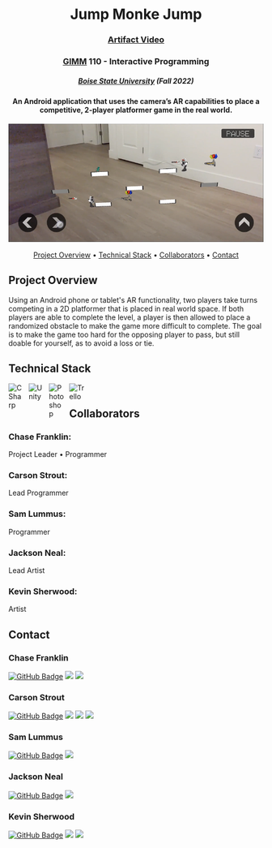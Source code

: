 <h1 align="center">
<br>
Jump Monke Jump
</h1>

<h3 align="center"><a href="https://drive.google.com/file/d/1LXjcpI-s62RsSR9_abuUP_bVnK5yJsJj/view?usp=sharing">Artifact Video</a></h3>

<h3 align="center"><a href="https://www.boisestate.edu/gimm/">GIMM</a> 110 - Interactive Programming </h3>
<h5 align="center"><a href="https://www.boisestate.edu/">Boise State University</a> (Fall 2022) </h5>

<h4 align="center">An Android application that uses the camera’s AR capabilities to place a competitive, 2-player platformer game in the real world.</h4>

![screenshot](img/JumpMonkeJump.PNG "Jump Monke Jump")

<p align="center">
  <a href="#project-overview">Project Overview</a> •
  <a href="#technical-stack">Technical Stack</a> •
  <a href="#collaborators">Collaborators</a> •
  <a href="#contact">Contact</a>
</p>

## Project Overview

Using an Android phone or tablet's AR functionality, two players take turns competing in a 2D platformer that is placed in real world space. If both players are able to complete the level, a player is then allowed to place a randomized obstacle to make the game more difficult to complete. The goal is to make the game too hard for the opposing player to pass, but still doable for yourself, as to avoid a loss or tie.

## Technical Stack

<img align="left" alt="CSharp" width="30px" style="padding-right:10px;" src="https://cdn.jsdelivr.net/gh/devicons/devicon/icons/csharp/csharp-original.svg" />
<img align="left" alt="Unity" width="30px" style="padding-right:10px;" src="https://cdn.jsdelivr.net/gh/devicons/devicon/icons/unity/unity-original.svg" />
<img align="left" alt="Photoshop" width="30px" style="padding-right:10px;" src="https://cdn.jsdelivr.net/gh/devicons/devicon/icons/photoshop/photoshop-plain.svg" />
<img align="left" alt="Trello" width="30px" style="padding-right:10px;" src="https://cdn.jsdelivr.net/gh/devicons/devicon/icons/trello/trello-plain.svg" />

<br />

## Collaborators

<h3>Chase Franklin:</h3>
<p>Project Leader • Programmer</p>

<h3>Carson Strout:</h3>
<p>Lead Programmer</p>

<h3>Sam Lummus:</h3>
<p>Programmer</p>

<h3>Jackson Neal:</h3>
<p>Lead Artist</p>

<h3>Kevin Sherwood:</h3>
<p>Artist</p>

## Contact

<h3>Chase Franklin</h3>

[![GitHub Badge](https://img.shields.io/badge/GitHub-100000?style=for-the-badge&logo=github&logoColor=white)](https://github.com/ChaseFranklin)
<a href="mailto:chasepfranklin@gmail.com"><img src="https://img.shields.io/badge/Gmail-D14836?style=for-the-badge&logo=gmail&logoColor=white"></a> <a href="https://www.linkedin.com/in/chase-franklin-763a16158/"><img src="https://img.shields.io/badge/LinkedIn-0077B5?style=for-the-badge&logo=linkedin&logoColor=white"></a>

<h3>Carson Strout</h3>

[![GitHub Badge](https://img.shields.io/badge/GitHub-100000?style=for-the-badge&logo=github&logoColor=white)](https://github.com/CarsonStrout)
<a href="mailto:carson.strout42@gmail.com"><img src="https://img.shields.io/badge/Gmail-D14836?style=for-the-badge&logo=gmail&logoColor=white"></a> <a href="https://www.linkedin.com/in/carson-strout-45a681187/"><img src="https://img.shields.io/badge/LinkedIn-0077B5?style=for-the-badge&logo=linkedin&logoColor=white"></a>
 <a href="https://carsonstrout.github.io/"><img src="https://img.shields.io/badge/portfolio-0A0A0A?style=for-the-badge&logo=dev.to&logoColor=white"></a>

<h3>Sam Lummus</h3>

[![GitHub Badge](https://img.shields.io/badge/GitHub-100000?style=for-the-badge&logo=github&logoColor=white)](https://github.com/SmilingWaffles)
<a href="mailto:samlummus21@gmail.com"><img src="https://img.shields.io/badge/Gmail-D14836?style=for-the-badge&logo=gmail&logoColor=white"></a>

<h3>Jackson Neal</h3>

[![GitHub Badge](https://img.shields.io/badge/GitHub-100000?style=for-the-badge&logo=github&logoColor=white)](https://github.com/Jackson-N)
<a href="mailto:jackson.neal@comcast.net"><img src="https://img.shields.io/badge/Gmail-D14836?style=for-the-badge&logo=gmail&logoColor=white"></a>

<h3>Kevin Sherwood</h3>

[![GitHub Badge](https://img.shields.io/badge/GitHub-100000?style=for-the-badge&logo=github&logoColor=white)](https://github.com/Redzorr)
<a href="mailto:Kevinsherwood11.ks@gmail.com"><img src="https://img.shields.io/badge/Gmail-D14836?style=for-the-badge&logo=gmail&logoColor=white"></a> <a href="https://www.linkedin.com/in/kevin-sherwood-84b86619a/"><img src="https://img.shields.io/badge/LinkedIn-0077B5?style=for-the-badge&logo=linkedin&logoColor=white"></a>
